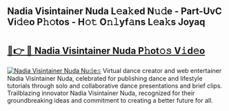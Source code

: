## Nadia Visintainer Nuda L𝚎a𝚔ed N𝚞𝚍e - Part-UvC Vi𝚍𝚎o P𝚑𝚘tos - H𝚘𝚝 O𝚗𝚕yf𝚊ns L𝚎a𝚔s Joyaq

# <h2><a href="http://kf2okpo.oniu.top/?m=Nadia+Visintainer+Nuda">🔗👉 🔴 Nadia Visintainer Nuda P𝚑ot𝚘𝚜 V𝚒d𝚎o</a></h2>

[![Nadia Visintainer Nuda Nu𝚍e𝚜](https://i.imgur.com/0qMVB7G.gif)](http://kf2okpo.oniu.top/?m=Nadia+Visintainer+Nuda)
Virtual dance creator and web entertainer Nadia Visintainer Nuda, celebrated for publishing dance and lifestyle tutorials through solo and collaborative dance presentations and brief clips. Trailblazing innovator Nadia Visintainer Nuda, recognized for their groundbreaking ideas and commitment to creating a better future for all.  
